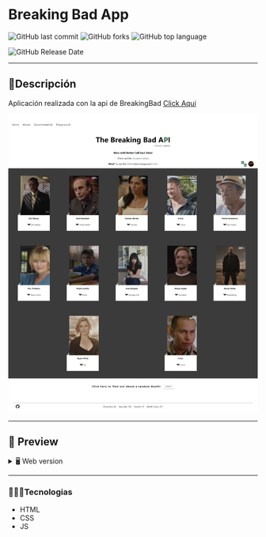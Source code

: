 # Breaking Bad App
![GitHub last commit](https://img.shields.io/github/last-commit/Alane-Tc/Breaking-Bad-App?style=for-the-badge) ![GitHub forks](https://img.shields.io/github/forks/Alane-Tc/Breaking-Bad-App?style=for-the-badge) ![GitHub top language](https://img.shields.io/github/languages/top/Alane-Tc/Breaking-Bad-App?style=for-the-badge) 

![GitHub Release Date](https://img.shields.io/github/release-date/Alane-Tc/Clikeame-Esta?style=for-the-badge)

------------
## 📝Descripción
Aplicación realizada con la api de BreakingBad [Click Aqui](# "Click Aqui")

![](https://github.com/Alane-Tc/Breaking-Bad-App/blob/main/img/ss/api.jpeg?raw=true)

------------

## 🎨 Preview
<details>
    <summary>🖥 Web version</summary>

![](https://github.com/Alane-Tc/Breaking-Bad-App/blob/main/img/ss/index.jpeg?raw=true)

![](https://github.com/Alane-Tc/Breaking-Bad-App/blob/main/img/ss/personaje.jpeg?raw=true)

![](https://github.com/Alane-Tc/Breaking-Bad-App/blob/main/img/ss/personaje%20random.jpeg?raw=true)

![](https://github.com/Alane-Tc/Breaking-Bad-App/blob/main/img/ss/frasesRandom.jpeg?raw=true)


</details>

</details>

------------


### 👩🏻‍💻Tecnologias
- HTML
- CSS
- JS
